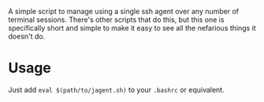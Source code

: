 A simple script to manage using a single ssh agent over any number of 
terminal sessions. There's other scripts that do this, but this one is 
specifically short and simple to make it easy to see all the nefarious 
things it doesn't do.

# Usage
Just add `eval $(path/to/jagent.sh)` to your `.bashrc` or equivalent.
